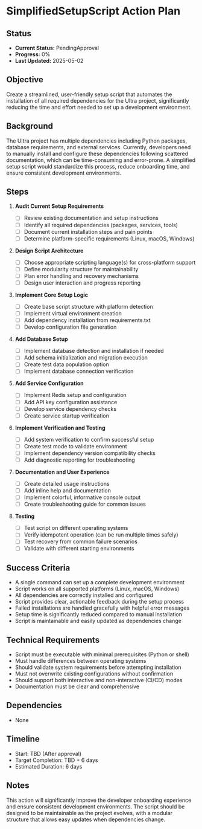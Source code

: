 # SimplifiedSetupScript Action Plan

## Status

- **Current Status:** PendingApproval
- **Progress:** 0%
- **Last Updated:** 2025-05-02

## Objective

Create a streamlined, user-friendly setup script that automates the installation of all required dependencies for the Ultra project, significantly reducing the time and effort needed to set up a development environment.

## Background

The Ultra project has multiple dependencies including Python packages, database requirements, and external services. Currently, developers need to manually install and configure these dependencies following scattered documentation, which can be time-consuming and error-prone. A simplified setup script would standardize this process, reduce onboarding time, and ensure consistent development environments.

## Steps

1. **Audit Current Setup Requirements**

   - [ ] Review existing documentation and setup instructions
   - [ ] Identify all required dependencies (packages, services, tools)
   - [ ] Document current installation steps and pain points
   - [ ] Determine platform-specific requirements (Linux, macOS, Windows)

2. **Design Script Architecture**

   - [ ] Choose appropriate scripting language(s) for cross-platform support
   - [ ] Define modularity structure for maintainability
   - [ ] Plan error handling and recovery mechanisms
   - [ ] Design user interaction and progress reporting

3. **Implement Core Setup Logic**

   - [ ] Create base script structure with platform detection
   - [ ] Implement virtual environment creation
   - [ ] Add dependency installation from requirements.txt
   - [ ] Develop configuration file generation

4. **Add Database Setup**

   - [ ] Implement database detection and installation if needed
   - [ ] Add schema initialization and migration execution
   - [ ] Create test data population option
   - [ ] Implement database connection verification

5. **Add Service Configuration**

   - [ ] Implement Redis setup and configuration
   - [ ] Add API key configuration assistance
   - [ ] Develop service dependency checks
   - [ ] Create service startup verification

6. **Implement Verification and Testing**

   - [ ] Add system verification to confirm successful setup
   - [ ] Create test mode to validate environment
   - [ ] Implement dependency version compatibility checks
   - [ ] Add diagnostic reporting for troubleshooting

7. **Documentation and User Experience**

   - [ ] Create detailed usage instructions
   - [ ] Add inline help and documentation
   - [ ] Implement colorful, informative console output
   - [ ] Create troubleshooting guide for common issues

8. **Testing**
   - [ ] Test script on different operating systems
   - [ ] Verify idempotent operation (can be run multiple times safely)
   - [ ] Test recovery from common failure scenarios
   - [ ] Validate with different starting environments

## Success Criteria

- A single command can set up a complete development environment
- Script works on all supported platforms (Linux, macOS, Windows)
- All dependencies are correctly installed and configured
- Script provides clear, actionable feedback during the setup process
- Failed installations are handled gracefully with helpful error messages
- Setup time is significantly reduced compared to manual installation
- Script is maintainable and easily updated as dependencies change

## Technical Requirements

- Script must be executable with minimal prerequisites (Python or shell)
- Must handle differences between operating systems
- Should validate system requirements before attempting installation
- Must not overwrite existing configurations without confirmation
- Should support both interactive and non-interactive (CI/CD) modes
- Documentation must be clear and comprehensive

## Dependencies

- None

## Timeline

- Start: TBD (After approval)
- Target Completion: TBD + 6 days
- Estimated Duration: 6 days

## Notes

This action will significantly improve the developer onboarding experience and ensure consistent development environments. The script should be designed to be maintainable as the project evolves, with a modular structure that allows easy updates when dependencies change.
